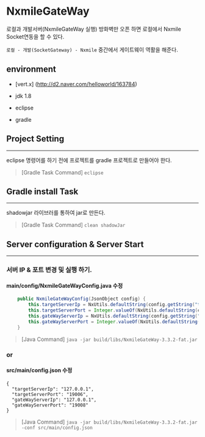 # NxmileGateWay

로컬과 개발서버(NxmileGateWay 실행) 방화벽만 오픈 하면 로컬에서 Nxmile Socket연동을 할 수 있다. 

```로컬 - 개발(SocketGateway) - Nxmile``` 중간에서 게이트웨이 역활을 해준다. 


## environment
* [vert.x] (http://d2.naver.com/helloworld/163784)

* jdk 1.8

* eclipse

* gradle


## Project Setting 
----
eclipse 명령어를 하기 전에 프로젝트를 gradle 프로젝트로 만들어야 한다.

 > [Gradle Task Command] ```eclipse```

## Gradle install Task 
----
shadowjar 라이브러를 통하여 jar로 만든다.

 > [Gradle Task Command] ```clean shadowJar```


## Server configuration & Server Start
-----
### 서버 IP & 포트 변경 및 실행 하기.


#### main/config/NxmileGateWayConfig.java 수정

```java
	public NxmileGateWayConfig(JsonObject config) {
		this.targetServerIp = NxUtils.defaultString(config.getString("targetServerIp"), "127.0.0.1");
		this.targetServerPort = Integer.valueOf(NxUtils.defaultString(config.getString("targetServerPort"), "19008"));
		this.gateWayServerIp = NxUtils.defaultString(config.getString("gateWayServerIp"), "127.0.0.1");
		this.gateWayServerPort = Integer.valueOf(NxUtils.defaultString(config.getString("gateWayServerPort"),"19009"));
	}
```
> [Java Command]  ```java -jar build/libs/NxmileGateWay-3.3.2-fat.jar```

### or 


#### src/main/config.json 수정
```
{
  "targetServerIp": "127.0.0.1",
  "targetServerPort": "19006",
  "gateWayServerIp": "127.0.0.1",
  "gateWayServerPort": "19008"
}
```

>  [Java Command] ``` java -jar build/libs/NxmileGateWay-3.3.2-fat.jar -conf src/main/config.json ```














